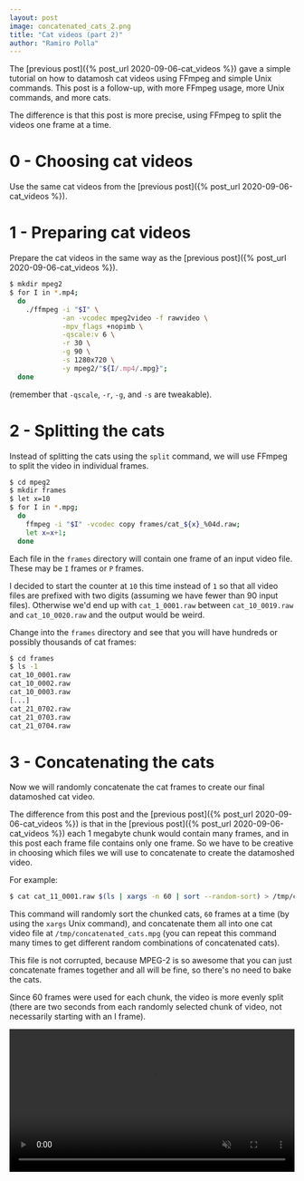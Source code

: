 ```yaml
---
layout: post
image: concatenated_cats_2.png
title: "Cat videos (part 2)"
author: "Ramiro Polla"
---
```


The [previous post]({% post_url 2020-09-06-cat_videos %}) gave a simple
tutorial on how to datamosh cat videos using FFmpeg and simple Unix commands.
This post is a follow-up, with more FFmpeg usage, more Unix commands,
and more cats.

The difference is that this post is more precise, using FFmpeg to split
the videos one frame at a time.

0 - Choosing cat videos
=======================

Use the same cat videos from the [previous post]({% post_url 2020-09-06-cat_videos %}).

1 - Preparing cat videos
========================

Prepare the cat videos in the same way as the [previous post]({% post_url 2020-09-06-cat_videos %}).

```bash
$ mkdir mpeg2
$ for I in *.mp4;
  do
    ./ffmpeg -i "$I" \
             -an -vcodec mpeg2video -f rawvideo \
             -mpv_flags +nopimb \
             -qscale:v 6 \
             -r 30 \
             -g 90 \
             -s 1280x720 \
             -y mpeg2/"${I/.mp4/.mpg}";
  done
```

(remember that `-qscale`, `-r`, `-g`, and `-s` are tweakable).

2 - Splitting the cats
======================

Instead of splitting the cats using the `split` command, we will use
FFmpeg to split the video in individual frames.

```bash
$ cd mpeg2
$ mkdir frames
$ let x=10
$ for I in *.mpg;
  do
    ffmpeg -i "$I" -vcodec copy frames/cat_${x}_%04d.raw;
    let x=x+1;
  done
```

Each file in the `frames` directory will contain one frame of an input
video file. These may be `I` frames or `P` frames.

I decided to start the counter at `10` this time instead of `1` so that
all video files are prefixed with two digits (assuming we have fewer
than 90 input files). Otherwise we'd end up with `cat_1_0001.raw` between
`cat_10_0019.raw` and `cat_10_0020.raw` and the output would be weird.

Change into the `frames` directory and see that you will have hundreds
or possibly thousands of cat frames:
```bash
$ cd frames
$ ls -1
cat_10_0001.raw
cat_10_0002.raw
cat_10_0003.raw
[...]
cat_21_0702.raw
cat_21_0703.raw
cat_21_0704.raw
```

3 - Concatenating the cats
==========================

Now we will randomly concatenate the cat frames to create our
final datamoshed cat video.

The difference from this post and the [previous post]({% post_url 2020-09-06-cat_videos %})
is that in the [previous post]({% post_url 2020-09-06-cat_videos %})
each 1 megabyte chunk would contain many frames, and in this post
each frame file contains only one frame. So we have to be creative
in choosing which files we will use to concatenate to create the
datamoshed video.

For example:
```bash
$ cat cat_11_0001.raw $(ls | xargs -n 60 | sort --random-sort) > /tmp/concatenated_cats.mpg
```

This command will randomly sort the chunked cats, `60` frames at a time
(by using the `xargs` Unix command),
and concatenate them all into one cat video file at `/tmp/concatenated_cats.mpg`
(you can repeat this command many times to get different random
combinations of concatenated cats).

This file is not corrupted, because MPEG-2 is so awesome that you can
just concatenate frames together and all will be fine, so there's no
need to bake the cats.

Since 60 frames were used for each chunk, the video is more evenly
split (there are two seconds from each randomly selected chunk of
video, not necessarily starting with an I frame).

<video preload="auto" loop autoplay muted controls width="100%">
  <source src="/assets/images/concatenated_cats_2.mp4" type="video/mp4">
</video>
